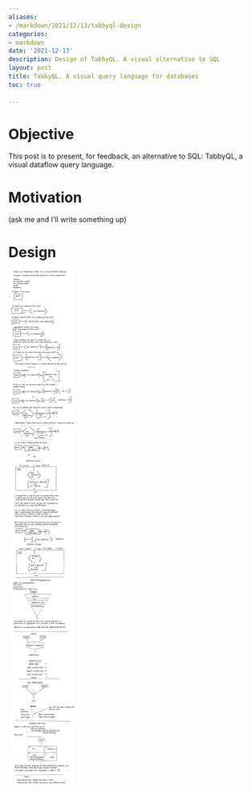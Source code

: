 ```yaml
---
aliases:
- /markdown/2021/12/13/tabbyql-design
categories:
- markdown
date: '2021-12-13'
description: Design of TabbyQL. A visual alternative to SQL
layout: post
title: TabbyQL. A visual query language for databases
toc: true

---
```


# Objective
This post is to present, for feedback, an alternative to SQL: TabbyQL, a visual dataflow query language.

# Motivation
(ask me and I'll write something up)

# Design
![](images/TabbyQL-Final-Img.png)
